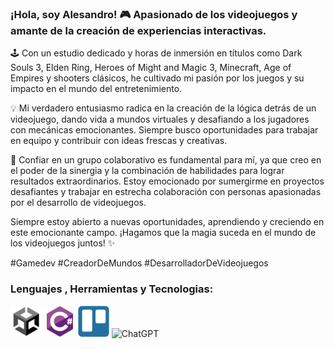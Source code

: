 ### ¡Hola, soy Alesandro! 🎮 Apasionado de los videojuegos y amante de la creación de experiencias interactivas.

🕹️ Con un estudio dedicado y horas de inmersión en títulos como Dark Souls 3, Elden Ring, Heroes of Might and Magic 3, Minecraft, Age of Empires y shooters clásicos, he cultivado mi pasión por los juegos y su impacto en el mundo del entretenimiento.

💡 Mi verdadero entusiasmo radica en la creación de la lógica detrás de un videojuego, dando vida a mundos virtuales y desafiando a los jugadores con mecánicas emocionantes. Siempre busco oportunidades para trabajar en equipo y contribuir con ideas frescas y creativas.

🤝 Confiar en un grupo colaborativo es fundamental para mí, ya que creo en el poder de la sinergia y la combinación de habilidades para lograr resultados extraordinarios. Estoy emocionado por sumergirme en proyectos desafiantes y trabajar en estrecha colaboración con personas apasionadas por el desarrollo de videojuegos.

Siempre estoy abierto a nuevas oportunidades, aprendiendo y creciendo en este emocionante campo. ¡Hagamos que la magia suceda en el mundo de los videojuegos juntos! ✨

#Gamedev #CreadorDeMundos #DesarrolladorDeVideojuegos


<div aling=lef>
  <h3>Lenguajes , Herramientas y Tecnologias:</h3>
  <div>
    <img src="https://github.com/devicons/devicon/blob/master/icons/unity/unity-original.svg" title="Unity" alt="Unity" width="50" heigth="50">
    <img src="https://github.com/devicons/devicon/blob/master/icons/csharp/csharp-original.svg" title="C#" alt="C#" width="50" heigth="50">
    <img src="https://github.com/devicons/devicon/blob/master/icons/trello/trello-plain.svg" title="Trello" alt="Trello" width="50" heigth="50">
    <img src="https://cdn.pixabay.com/photo/2023/05/08/00/43/chatgpt-7977357_1280.png" title="ChatGPT" alt="ChatGPT" width="50" height="50">
    
  </div>
</div>



<!--
**AleGM2010/AleGM2010** is a ✨ _special_ ✨ repository because its `README.md` (this file) appears on your GitHub profile.

Here are some ideas to get you started:

- 🔭 I’m currently working on ...
- 🌱 I’m currently learning ...
- 👯 I’m looking to collaborate on ...
- 🤔 I’m looking for help with ...
- 💬 Ask me about ...
- 📫 How to reach me: ...
- 😄 Pronouns: ...
- ⚡ Fun fact: ...
-->
